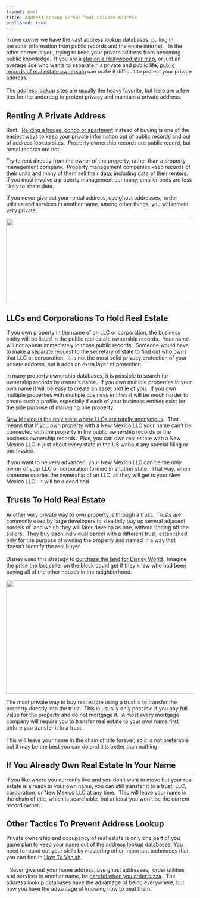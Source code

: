 ```yaml
---
layout: post
title: Address Lookup Versus Your Private Address
published: true
---
```

<p>In one corner we have the vast address lookup databases, pulling in personal information from public records and the entire internet.   In the other corner is you, trying to keep your private address from becoming public knowledge.  If you are a <a href="http://www.seeing-stars.com/Live/StarsAddresses_A.shtml" target="_blank">star on a Hollywood star map</a>, or just an average Joe who wants to separate his private and public life, <a href="http://www.howtovanish.com/2011/03/keep-your-assets-hidden-in-plain-sight/" target="_blank">public records of real estate ownership</a> can make it difficult to protect your private address. <br/><br/> The <a href="http://freeaddresslookup.net/" target="_blank">address lookup</a> sites are usually the heavy favorite, but here are a few tips for the underdog to protect privacy and maintain a private address.</p>
<h2>Renting A Private Address</h2>
<p>Rent.  <a title="better privacy secrets" href="http://www.howtovanish.com/2010/11/3-better-privacy-secrets-banks-dont-want-you-to-know/" target="_blank">Renting a house, condo or apartment</a> instead of buying is one of the easiest ways to keep your private information out of public records and out of address lookup sites.  Property ownership records are public record, but rental records are not.</p>
<p>Try to rent directly from the owner of the property, rather than a property management company.  Property management companies keep records of their units and many of them sell their data, including data of their renters.  If you must involve a property management company, smaller ones are less likely to share data.</p>
<p>If you never give out your rental address, use ghost addresses,  order utilities and services in another name, among other things, you will remain very private.</p>
<p><a href="http://www.howtovanish.com/wp-content/uploads/2011/03/PrivateDrive.jpg"><img class="aligncenter size-full wp-image-2341" title="PrivateDrive" src="{{ site.baseurl }}/images/PrivateDrive.jpg" alt="" width="516" height="224" /></a></p>
<h2>LLCs and Corporations To Hold Real Estate</h2>
<p>If you own property in the name of an LLC or corporation, the business entity will be listed in the public real estate ownership records.  Your name will not appear immediately in those public records.  Someone would have to make a <a title="state of the llc" href="http://www.howtovanish.com/2009/08/the-state-of-the-llc/" target="_blank">separate request to the secretary of state</a> to find out who owns that LLC or corporation.  It is not the most solid privacy protection of your private address, but it adds an extra layer of protection.</p>
<p>In many property ownership databases, it is possible to search for ownership records by owner's name.  If you own multiple properties in your own name it will be easy to create an asset profile of you.  If you own multiple properties with multiple business entities it will be much harder to create such a profile, especially if each of your business entities exist for the sole purpose of managing one property.</p>
<p><a href="http://www.howtovanish.com/NMLLC">New Mexico is the only state where LLCs are totally anonymous</a>.  That means that if you own property with a New Mexico LLC your name can't be connected with the property in the public ownership records or the business ownership records.  Plus, you can own real estate with a New Mexico LLC in just about every state in the US without any special filing or permission.</p>
<p>If you want to be very advanced, your New Mexico LLC can be the only owner of your LLC or corporation formed in another state.  That way, when someone queries the ownership of an LLC, all they will get is your New Mexico LLC.  It will be a dead end.</p>
<h2>Trusts To Hold Real Estate</h2>
<p>Another very private way to own property is through a trust.  Trusts are commonly used by large developers to stealthily buy up several adjacent parcels of land which they will later develop as one, without tipping off the sellers.  They buy each individual parcel with a different trust, established only for the purpose of owning the property and named in a way that doesn't identify the real buyer. <br/><br/> Disney used this strategy to <a href="http://www.exeter1031.com/benefits_of_a_title_holding_trust.aspx" target="_blank">purchase the land for Disney World</a>.  Imagine the price the last seller on the block could get if they knew who had been buying all of the other houses in the neighborhood.</p>
<p><a href="http://www.howtovanish.com/wp-content/uploads/2011/03/Private_Money_Real_Estate1.jpg"><img class="aligncenter size-full wp-image-2342" title="Private_Money_Real_Estate" src="{{ site.baseurl }}/images/Private_Money_Real_Estate1.jpg" alt="" width="516" height="304" /></a></p>
<p>The most private way to buy real estate using a trust is to transfer the property directly into the trust.  This is usually only possible if you pay full value for the property and do not mortgage it.  Almost every mortgage company will require you to transfer real estate to your own name first before you transfer it to a trust. <br/><br/> This will leave your name in the chain of title forever, so it is not preferable but it may be the best you can do and it is better than nothing.</p>
<h2>If You Already Own Real Estate In Your Name</h2>
<p>If you like where you currently live and you don’t want to move but your real estate is already in your own name, you can still transfer it to a trust, LLC, corporation, or New Mexico LLC at any time.  This will leave your name in the chain of title, which is searchable, but at least you won’t be the current record owner.</p>
<h2>Other Tactics To Prevent Address Lookup</h2>
<p>Private ownership and occupancy of real estate is only one part of you game plan to keep your name out of the address lookup databases. You need to round out your skills by mastering other important techniques that you can find in <a href="http://www.howtovanish.com/htvbookaddtocart">How To Vanish</a>. <br/><br/>  Never give out your home address, use ghost addresses,  order utilities and services in another name, be <a title="pizza delivery fail" href="http://www.howtovanish.com/2010/08/pizza-delivery-fail/" target="_blank">careful when you order pizza</a>.  The address lookup databases have the advantage of being everywhere, but now you have the advantage of knowing how to beat them.</p>
